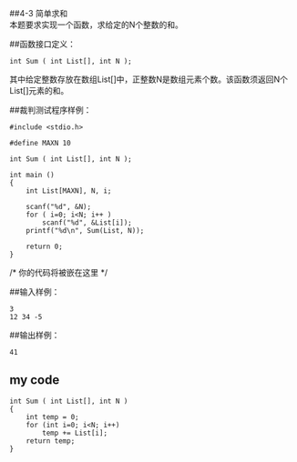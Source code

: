 ##4-3 简单求和   
本题要求实现一个函数，求给定的N个整数的和。

##函数接口定义：

	int Sum ( int List[], int N );
其中给定整数存放在数组List[]中，正整数N是数组元素个数。该函数须返回N个List[]元素的和。

##裁判测试程序样例：

	#include <stdio.h>
	
	#define MAXN 10
	
	int Sum ( int List[], int N );
	
	int main ()
	{
	    int List[MAXN], N, i;
	
	    scanf("%d", &N);
	    for ( i=0; i<N; i++ )
	        scanf("%d", &List[i]);
	    printf("%d\n", Sum(List, N));
	
	    return 0;
	}

/* 你的代码将被嵌在这里 */

##输入样例：
	
	3
	12 34 -5
##输出样例：
	
	41

## my code 
	int Sum ( int List[], int N )
	{
	    int temp = 0;
	    for (int i=0; i<N; i++)
	        temp += List[i];
	    return temp;
	}